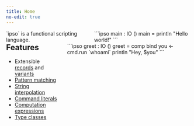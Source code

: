 ```yaml
---
title: Home
no-edit: true
---
```


<div style="display: flex; flex-direction: row;">
`ipso` is a functional scripting language.

<div style="flex-grow: 1; margin-left: 2em;">
```ipso
main : IO ()
main = println "Hello world!"
```
</div>
</div>

<div style="display: flex; flex-direction: row;">
<div>
<h2 style="margin-top: 0em;">Features</h2>

* Extensible [records](./docs/reference.md#records-1) and [variants](./docs/reference.md#variants-1)
* [Pattern matching](./docs/reference.md#pattern-matching)
* [String interpolation](./docs/reference.md#strings)
* [Command literals](./docs/reference.md#command-literals)
* [Computation expressions](./docs/reference.md#computation-expressions)
* [Type classes](./docs/reference.md#type-classes)
</div>

<div style="flex-grow: 1; margin-left: 2em;">
```ipso
greet : IO ()
greet =
  comp
    bind you <- cmd.run `whoami`
    println "Hey, $you"
```
</div>
</div>